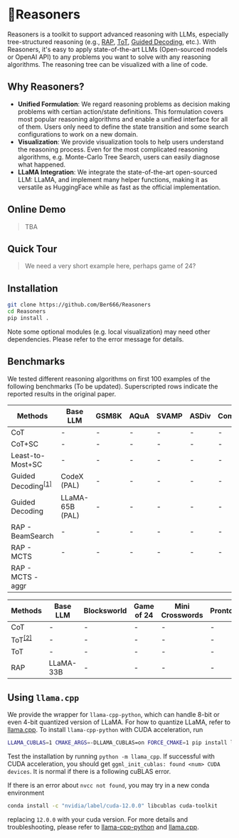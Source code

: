 # 🤔Reasoners
Reasoners is a toolkit to support advanced reasoning with LLMs, especially tree-structured reasoning (e.g., [RAP](https://arxiv.org/abs/2305.14992), [ToT](https://arxiv.org/abs/2305.10601), [Guided Decoding](https://arxiv.org/abs/2305.00633), etc.). With Reasoners, it's easy to apply state-of-the-art LLMs (Open-sourced models or OpenAI API) to any problems you want to solve with any reasoning algorithms. The reasoning tree can be visualized with a line of code.

## Why Reasoners?
- **Unified Formulation**: We regard reasoning problems as decision making problems with certian action/state definitions. This formulation covers most popular reasoning algorithms and enable a unified interface for all of them. Users only need to define the state transition and some search configurations to work on a new domain.
- **Visualization**: We provide visualization tools to help users understand the reasoning process. Even for the most complicated reasoning algorithms, e.g. Monte-Carlo Tree Search, users can easily diagnose what happened.
- **LLaMA Integration**: We integrate the state-of-the-art open-sourced LLM: LLaMA, and implement many helper functions, making it as versatile as HuggingFace while as fast as the official implementation.


## Online Demo
> TBA

## Quick Tour
> We need a very short example here, perhaps game of 24?

## Installation
```bash
git clone https://github.com/Ber666/Reasoners
cd Reasoners
pip install .
```
Note some optional modules (e.g. local visualization) may need other dependencies. Please refer to the error message for details.

## Benchmarks
We tested different reasoning algorithms on first 100 examples of the following benchmarks (To be updated). Superscripted rows indicate the reported results in the original paper.

|Methods|Base LLM|GSM8K|AQuA|SVAMP|ASDiv|CommonsenseQA|StrategyQA|
|-|-|-|-|-|-|-|-|
|CoT|-|-|-|-|-|-|-|
|CoT+SC|-|-|-|-|-|-|-|
|Least-to-Most+SC|-|-|-|-|-|-|-|
|Guided Decoding<sup>[[1]](https://arxiv.org/abs/2305.00633)</sup>|CodeX (PAL)|-|-|-|-|-|-|
|Guided Decoding|LLaMA-65B (PAL)|-|-|-|-|-|-|
|RAP - BeamSearch|-|-|-|-|-|-|-|
|RAP - MCTS|-|-|-|-|-|-|-|
|RAP - MCTS - aggr|


|Methods|Base LLM|Blocksworld|Game of 24|Mini Crosswords|ProntoQA|
|-|-|-|-|-|-|
|CoT|-|-|-|-|-|
|ToT<sup>[[2]](https://arxiv.org/abs/2305.10601)<sup>|-|-|-|-|-|
|ToT|-|-|-|-|-|
|RAP|LLaMA-33B|-|-|-|-|

## Using `llama.cpp`
We provide the wrapper for `llama-cpp-python`, which can handle 8-bit or even 4-bit quantized version of LLaMA.
For how to quantize LLaMA, refer to [llama.cpp](https://github.com/ggerganov/llama.cpp).
To install `llama-cpp-python` with CUDA acceleration, run
```bash
LLAMA_CUBLAS=1 CMAKE_ARGS=-DLLAMA_CUBLAS=on FORCE_CMAKE=1 pip install llama-cpp-python --no-cache-dir --force-reinstall --verbose
```
Test the installation by running `python -m llama_cpp`.
If successful with CUDA acceleration, you should get `ggml_init_cublas: found <num> CUDA devices`.
It is normal if there is a following cuBLAS error.

If there is an error about `nvcc not found`, you may try in a new conda environment
```bash
conda install -c "nvidia/label/cuda-12.0.0" libcublas cuda-toolkit
```
replacing `12.0.0` with your cuda version.
For more details and troubleshooting, please refer to [llama-cpp-python](https://github.com/abetlen/llama-cpp-python) and [llama.cpp](https://github.com/ggerganov/llama.cpp).
